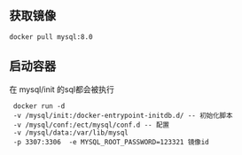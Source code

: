## 获取镜像

``` shell
docker pull mysql:8.0
```

## 启动容器

在 mysql/init 的sql都会被执行

``` shell
 docker run -d  
 -v /mysql/init:/docker-entrypoint-initdb.d/ -- 初始化脚本
 -v /mysql/conf:/ect/mysql/conf.d -- 配置
 -v /mysql/data:/var/lib/mysql
 -p 3307:3306  -e MYSQL_ROOT_PASSWORD=123321 镜像id
```
